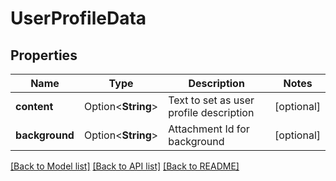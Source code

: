 # UserProfileData

## Properties

Name | Type | Description | Notes
------------ | ------------- | ------------- | -------------
**content** | Option<**String**> | Text to set as user profile description | [optional]
**background** | Option<**String**> | Attachment Id for background | [optional]

[[Back to Model list]](../README.md#documentation-for-models) [[Back to API list]](../README.md#documentation-for-api-endpoints) [[Back to README]](../README.md)


